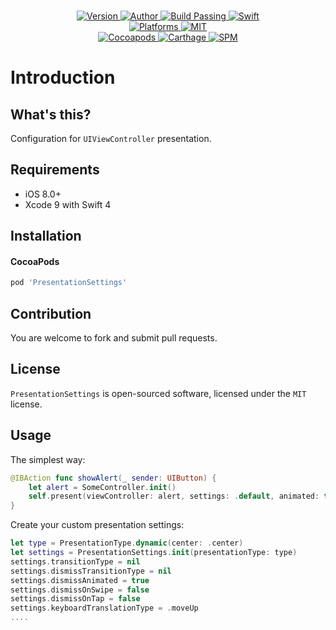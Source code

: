 
<p align="center">
  <!-- <img src="./Assets/PresentationSettings.jpg" alt="PresentationSettings"> -->
  <br/><a href="https://cocoapods.org/pods/PresentationSettings">
  <img alt="Version" src="https://img.shields.io/badge/version-1.0.0-brightgreen.svg">
  <img alt="Author" src="https://img.shields.io/badge/author-Meniny-blue.svg">
  <img alt="Build Passing" src="https://img.shields.io/badge/build-passing-brightgreen.svg">
  <img alt="Swift" src="https://img.shields.io/badge/swift-4.0%2B-orange.svg">
  <br/>
  <img alt="Platforms" src="https://img.shields.io/badge/platform-iOS-lightgrey.svg">
  <img alt="MIT" src="https://img.shields.io/badge/license-MIT-blue.svg">
  <br/>
  <img alt="Cocoapods" src="https://img.shields.io/badge/cocoapods-compatible-brightgreen.svg">
  <img alt="Carthage" src="https://img.shields.io/badge/carthage-working%20on-red.svg">
  <img alt="SPM" src="https://img.shields.io/badge/swift%20package%20manager-compatible-brightgreen.svg">
  </a>
</p>

# Introduction

## What's this?

Configuration for `UIViewController` presentation.

## Requirements

* iOS 8.0+
* Xcode 9 with Swift 4

## Installation

#### CocoaPods

```ruby
pod 'PresentationSettings'
```

## Contribution

You are welcome to fork and submit pull requests.

## License

`PresentationSettings` is open-sourced software, licensed under the `MIT` license.

## Usage

The simplest way:

```swift
@IBAction func showAlert(_ sender: UIButton) {
    let alert = SomeController.init()
    self.present(viewController: alert, settings: .default, animated: true, completion: nil)
}
```

Create your custom presentation settings:

```swift
let type = PresentationType.dynamic(center: .center)
let settings = PresentationSettings.init(presentationType: type)
settings.transitionType = nil
settings.dismissTransitionType = nil
settings.dismissAnimated = true
settings.dismissOnSwipe = false
settings.dismissOnTap = false
settings.keyboardTranslationType = .moveUp
....
```
